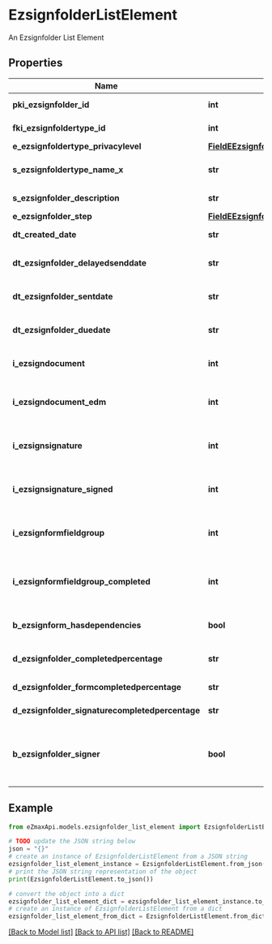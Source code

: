 # EzsignfolderListElement

An Ezsignfolder List Element

## Properties

Name | Type | Description | Notes
------------ | ------------- | ------------- | -------------
**pki_ezsignfolder_id** | **int** | The unique ID of the Ezsignfolder | 
**fki_ezsignfoldertype_id** | **int** | The unique ID of the Ezsignfoldertype. | 
**e_ezsignfoldertype_privacylevel** | [**FieldEEzsignfoldertypePrivacylevel**](FieldEEzsignfoldertypePrivacylevel.md) |  | 
**s_ezsignfoldertype_name_x** | **str** | The name of the Ezsignfoldertype in the language of the requester | 
**s_ezsignfolder_description** | **str** | The description of the Ezsignfolder | 
**e_ezsignfolder_step** | [**FieldEEzsignfolderStep**](FieldEEzsignfolderStep.md) |  | 
**dt_created_date** | **str** | The date and time at which the object was created | 
**dt_ezsignfolder_delayedsenddate** | **str** | The date and time at which the Ezsignfolder will be sent in the future. | [optional] 
**dt_ezsignfolder_sentdate** | **str** | The date and time at which the Ezsignfolder was sent the last time. | [optional] 
**dt_ezsignfolder_duedate** | **str** | The maximum date and time at which the Ezsignfolder can be signed. | [optional] 
**i_ezsigndocument** | **int** | The total number of Ezsigndocument in the folder | 
**i_ezsigndocument_edm** | **int** | The total number of Ezsigndocument in the folder that were saved in the edm system | 
**i_ezsignsignature** | **int** | The total number of signature blocks in all Ezsigndocuments in the folder | 
**i_ezsignsignature_signed** | **int** | The total number of already signed signature blocks in all Ezsigndocuments in the folder | 
**i_ezsignformfieldgroup** | **int** | The total number of Ezsignformfieldgroup in all Ezsigndocuments in the folder | 
**i_ezsignformfieldgroup_completed** | **int** | The total number of completed Ezsignformfieldgroup in all Ezsigndocuments in the folder | 
**b_ezsignform_hasdependencies** | **bool** | Whether the Ezsignform/Ezsignsignatures has dependencies or not | [optional] 
**d_ezsignfolder_completedpercentage** | **str** | Percentage of Ezsignform/Ezsignsignatures has completed | 
**d_ezsignfolder_formcompletedpercentage** | **str** | Percentage of Ezsignform has completed | 
**d_ezsignfolder_signaturecompletedpercentage** | **str** | Percentage of Ezsignsignatures has signed | 
**b_ezsignfolder_signer** | **bool** | Whether the Ezsignfolder has an Ezsignsignatures that need to be signed or an Ezsignformfieldgroups that need to be filled by the current user | [optional] 

## Example

```python
from eZmaxApi.models.ezsignfolder_list_element import EzsignfolderListElement

# TODO update the JSON string below
json = "{}"
# create an instance of EzsignfolderListElement from a JSON string
ezsignfolder_list_element_instance = EzsignfolderListElement.from_json(json)
# print the JSON string representation of the object
print(EzsignfolderListElement.to_json())

# convert the object into a dict
ezsignfolder_list_element_dict = ezsignfolder_list_element_instance.to_dict()
# create an instance of EzsignfolderListElement from a dict
ezsignfolder_list_element_from_dict = EzsignfolderListElement.from_dict(ezsignfolder_list_element_dict)
```
[[Back to Model list]](../README.md#documentation-for-models) [[Back to API list]](../README.md#documentation-for-api-endpoints) [[Back to README]](../README.md)


